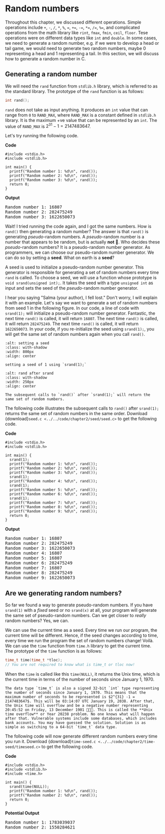 # Random numbers

Throughout this chapter, we discussed different operations. Simple operations include `+`, `-`, `/`, `*`, `%`, `=`, `+=`, `-=`, `*=`, `/=`, `%=`, and complicated operations from the math library like `rint`, `fmax`, `fmin`, `ceil`, `floor`. Tese operations were on different data types like `int` and `double`. In some cases, we need to generate a random number, e.g. if we were to develop a head or tail game, we would need to generate two random numbers, maybe $0$ representing a head and $1$ representing a tail. In this section, we will discuss how to generate a random number in C.

## Generating a random number

We will need the `rand` function from `stdlib.h` library, which is referred to as the standard library. The prototype of the `rand` function is as follows:

```c
int rand();
```

`rand` does not take as input anything. It produces an `int` value that can range from `0` to `RAND_MAX`, where `RAND_MAX` is a constant defined in `stdlib.h` library. It is the maximum +ve value that can be represented by an `int`. The value of `RAND_MAX` is $2^{31} - 1 = 2147483647$.

Let's try running the following code.

**Code**
```{code-block} c
#include <stdio.h>
#include <stdlib.h>

int main() {
  printf("Random number 1: %d\n", rand());
  printf("Random number 2: %d\n", rand());
  printf("Random number 3: %d\n", rand());
  return 0;
}
```

**Output**

<pre>
Random number 1: 16807
Random number 2: 282475249
Random number 3: 1622650073
</pre> 

Wait! I tried running the code again, and I got the same numbers. How is `rand()` then generating a random number? The answer is that `rand()` is generating *pseudo*-random numbers. A *pseudo*-random number is a number that appears to be random, but is actually **not** 🤯. Who decides these *pseudo*-random numbers? It is a pseudo-random number generator. As programmers, we can choose our pseudo-random number generator. We can do so by setting a **seed**. What on earth is a **seed**?

A seed is used to initialize a pseudo-random number generator. This generator is responsible for generating a set of random numbers every time `rand` is called. To choose a seed, we will use a function whose prototype is `void srand(unsigned int);`. It takes the seed with a type `unsigned int` as input and sets the seed of the *pseudo*-random number generator. 

I hear you saying "Salma (your author), I fell lost." Don't worry, I will explain it with an example. Let's say we want to generate a set of random numbers from seed 1 in the following figure. In our code, a line of code with `srand(1);` will initialize a pseudo-random number generator. Fantastic, the next time `rand()` is called, it will return `16807`. The next time `rand()` is called, it will return `282475249`. The next time `rand()` is called, it will return `1622650073`. In your code, if you re-initialize the seed using `srand(1);`, you will get the same set of random numbers again when you call `rand()`.

```{figure} ./images/setting-a-seed.png
:alt: setting a seed
:class: with-shadow
:width: 800px
:align: center

setting a seed of 1 using `srand(1);`
```

```{figure} ./images/rand-after-srand.png
:alt: rand after srand
:class: with-shadow
:width: 250px
:align: center

The subsequent calls to `rand()` after `srand(1);` will return the same set of random numbers.
```

The following code illustrates the subsequent calls to `rand()` after `srand(1);` returns the same set of random numbers in the same order. Download {download}`seed.c <../../code/chapter2/seed/seed.c>` to get the following code.

**Code**
```{code-block} c
#include <stdio.h>
#include <stdlib.h>

int main() {
  srand(1);
  printf("Random number 1: %d\n", rand());
  printf("Random number 2: %d\n", rand());
  printf("Random number 3: %d\n", rand());
  srand(1);
  printf("Random number 4: %d\n", rand());
  srand(1);
  printf("Random number 5: %d\n", rand());
  printf("Random number 6: %d\n", rand());
  srand(1);
  printf("Random number 7: %d\n", rand());
  printf("Random number 8: %d\n", rand());
  printf("Random number 9: %d\n", rand());
  return 0;
}
```

**Output**
<pre>
Random number 1: 16807
Random number 2: 282475249
Random number 3: 1622650073
Random number 4: 16807
Random number 5: 16807
Random number 6: 282475249
Random number 7: 16807
Random number 8: 282475249
Random number 9: 1622650073
</pre>

## Are we generating random numbers?

So far we found a way to generate pseudo-random numbers. If you have `srand(1)` with a *fixed* seed or no `srand(x)` at all, your program will generate the same set of pseudo-random numbers. Can we get closer to *really* random numbers? Yes, we can. 

We can use the current time as a seed. Every time we run our program, the current time will be different. Hence, if the seed changes according to time, every time we run the program the set of random numbers change! Voilà. We can use the `time` function from `time.h` library to get the current time. The prototype of the `time` function is as follows:

```c
time_t time(time_t *tloc);
// You are not required to know what is time_t or tloc now!
```

When the `time` is called like this `time(NULL)`, it returns the Unix time, which is the current time in terms of the number of seconds since January 1, 1970.

```{admonition} Fun fact
The data type `time_t` is also a signed 32-bit `int` type representing the number of seconds since January 1, 1970. This means that the maximum number of seconds to be represented is $2^{31} -1 = 2147483647$. This will be 03:14:07 UTC January 19, 2038. After that, the Unix time will overflow and be a negative number representing 20:45:52 on Friday, 13 December 1901 🤯😵‍💫. This is called the **Unix time overflow** or Year 20238 problem. No one knows what will happen after that. Vulnerable systems include some databases, which includes bank accounts. You may have guessed the solution. Solution is as simple as switching to a 64-bit `time_t` data type.
```

The following code will now generate different random numbers every time you run it. Download {download}`time-seed.c <../../code/chapter2/time-seed/timeseed.c>` to get the following code.

**Code**
```{code-block} c
#include <stdio.h>
#include <stdlib.h>
#include <time.h>

int main() {
  srand(time(NULL));
  printf("Random number 1: %d\n", rand());
  printf("Random number 2: %d\n", rand());
  return 0;
}
```

**Potential Output**
<pre>
Random number 1: 1783039037
Random number 2: 1550284621
</pre>

